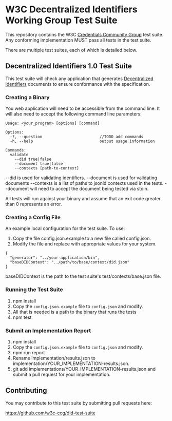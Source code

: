 # W3C Decentralized Identifiers Working Group Test Suite

This repository contains the W3C
[Credentials Community Group](https://www.w3.org/community/credentials/) test suite.
Any conforming implementation MUST pass all tests in the test suite.

There are multiple test suites, each of which is detailed below.

## Decentralized Identifiers 1.0 Test Suite

This test suite will check any application that generates [Decentralized Identifiers](https://w3c-ccg.github.io/did-spec/) documents to
ensure conformance with the specification.

### Creating a Binary
You web application will need to be accessible from the command line. It will also need to accept the following command line parameters:
```
Usage: <your_program> [options] [command]

Options:
  -?, --question                         //TODO add commands
  -h, --help                             output usage information

Commands:
  validate 
    --did true|false
    --document true|false
    --contexts [path-to-context]
```
--did is used for validating identifiers.
--document is used for validating documents
--contexts is a list of paths to jsonld contexts used in the tests.
--document will need to accept the document being tested via stdin.

All tests will run against your binary and assume that an exit code greater than 0 represents an error.

### Creating a Config File
An example local configuration for the test suite. To use:

1. Copy the file config.json.example to a new file called config.json.
2. Modify the file and replace with appropriate values for your system.

```
{
  "generator": "../your-application/bin",
  "baseDIDContext": "../path/to/base/context/did.json"
}
```
baseDIDContext is the path to the test suite's test/contexts/base.json file.

### Running the Test Suite

1. npm install
2. Copy the `config.json.example` file to `config.json` and modify.
3. All that is needed is a path to the binary that runs the tests
4. npm test

### Submit an Implementation Report

1. npm install
2. Copy the `config.json.example` file to `config.json` and modify.
3. npm run report
4. Rename implementation/results.json to
   implementation/YOUR_IMPLEMENTATION-results.json.
5. git add implementations/YOUR_IMPLEMENTATION-results.json and submit a
   pull request for your implementation.

## Contributing

You may contribute to this test suite by submitting pull requests here:

https://github.com/w3c-ccg/did-test-suite
